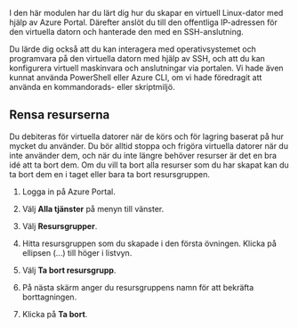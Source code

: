 I den här modulen har du lärt dig hur du skapar en virtuell Linux-dator med hjälp av Azure Portal. Därefter anslöt du till den offentliga IP-adressen för den virtuella datorn och hanterade den med en SSH-anslutning. 

Du lärde dig också att du kan interagera med operativsystemet och programvara på den virtuella datorn med hjälp av SSH, och att du kan konfigurera virtuell maskinvara och anslutningar via portalen. Vi hade även kunnat använda PowerShell eller Azure CLI, om vi hade föredragit att använda en kommandorads- eller skriptmiljö.

## <a name="clean-up-the-resources"></a>Rensa resurserna

Du debiteras för virtuella datorer när de körs och för lagring baserat på hur mycket du använder. Du bör alltid stoppa och frigöra virtuella datorer när du inte använder dem, och när du inte längre behöver resurser är det en bra idé att ta bort dem. Om du vill ta bort alla resurser som du har skapat kan du ta bort dem en i taget eller bara ta bort resursgruppen.

1. Logga in på Azure Portal.

1. Välj **Alla tjänster** på menyn till vänster.

1. Välj **Resursgrupper**.

1. Hitta resursgruppen som du skapade i den första övningen. Klicka på ellipsen (...) till höger i listvyn.

1. Välj **Ta bort resursgrupp**.

1. På nästa skärm anger du resursgruppens namn för att bekräfta borttagningen.

1. Klicka på **Ta bort**.
